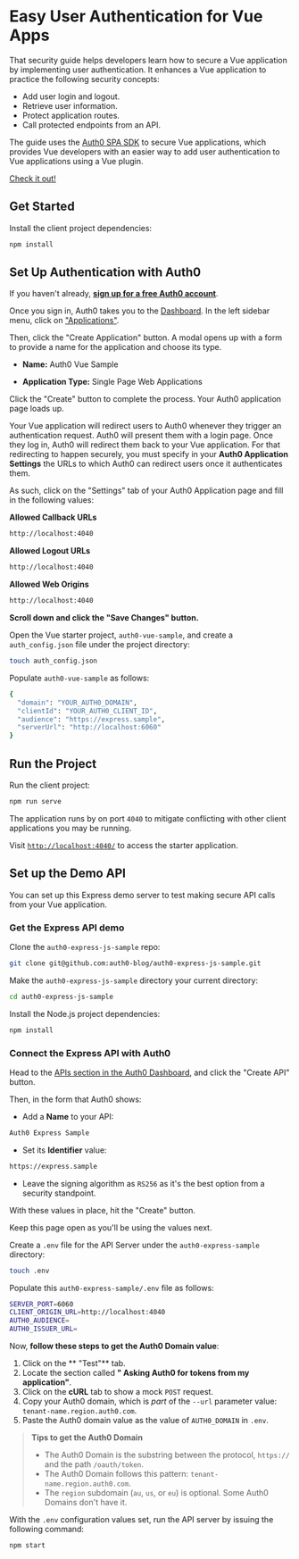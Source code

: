 # Easy User Authentication for Vue Apps

That security guide helps developers learn how to secure a Vue application by implementing user authentication. It enhances a Vue application to practice the following security concepts:

- Add user login and logout.
- Retrieve user information.
- Protect application routes.
- Call protected endpoints from an API.

The guide uses the [Auth0 SPA SDK](https://github.com/auth0/auth0-spa-js) to secure Vue applications, which provides Vue developers with an easier way to add user authentication to Vue applications using a Vue plugin.

[Check it out!]((https://auth0.com/blog/complete-guide-to-vue-user-authentication/))

## Get Started

Install the client project dependencies:

```bash
npm install
```

## Set Up Authentication with Auth0

If you haven't already, <a href="https://auth0.com/signup" data-amp-replace="CLIENT_ID" data-amp-addparams="anonId=CLIENT_ID(cid-scope-cookie-fallback-name)">**sign up for a free Auth0 account**</a>.

Once you sign in, Auth0 takes you to the [Dashboard](https://manage.auth0.com/). In the left sidebar menu, click on ["Applications"](https://manage.auth0.com/#/applications).

Then, click the "Create Application" button. A modal opens up with a form to provide a name for the application and choose its type.

- **Name:** Auth0 Vue Sample

- **Application Type:** Single Page Web Applications

Click the "Create" button to complete the process. Your Auth0 application page loads up.

Your Vue application will redirect users to Auth0 whenever they trigger an authentication request. Auth0 will present them with a login page. Once they log in, Auth0 will redirect them back to your Vue application. For that redirecting to happen securely, you must specify in your **Auth0 Application Settings** the URLs to which Auth0 can redirect users once it authenticates them.

As such, click on the "Settings" tab of your Auth0 Application page and fill in the following values:


**Allowed Callback URLs**

```bash
http://localhost:4040
```

**Allowed Logout URLs**

```bash
http://localhost:4040
```

**Allowed Web Origins**

```bash
http://localhost:4040
```

**Scroll down and click the "Save Changes" button.**

Open the Vue starter project, `auth0-vue-sample`, and create a `auth_config.json` file under the project directory:

```bash
touch auth_config.json
```

Populate `auth0-vue-sample` as follows:

```bash
{
  "domain": "YOUR_AUTH0_DOMAIN",
  "clientId": "YOUR_AUTH0_CLIENT_ID",
  "audience": "https://express.sample",
  "serverUrl": "http://localhost:6060"
}
```

## Run the Project

Run the client project:

```bash
npm run serve
```

The application runs by on port `4040` to mitigate conflicting with other client applications you may be running.

Visit [`http://localhost:4040/`](http://localhost:4040/) to access the starter application.

## Set up the Demo API

You can set up this Express demo server to test making secure API calls from your Vue application.

### Get the Express API demo

Clone the `auth0-express-js-sample` repo:

```bash
git clone git@github.com:auth0-blog/auth0-express-js-sample.git
```

Make the `auth0-express-js-sample` directory your current directory:

```bash
cd auth0-express-js-sample
```

Install the Node.js project dependencies:

```bash
npm install
```

### Connect the Express API with Auth0

Head to the [APIs section in the Auth0 Dashboard](https://manage.auth0.com/#/apis), and click the "Create API" button.

Then, in the form that Auth0 shows:
 
- Add a **Name** to your API:

```bash
Auth0 Express Sample
```

- Set its **Identifier** value:

```bash
https://express.sample
```

- Leave the signing algorithm as `RS256` as it's the best option from a security standpoint.

With these values in place, hit the "Create" button.

Keep this page open as you'll be using the values next.

Create a `.env` file for the API Server under the `auth0-express-sample` directory:

```bash
touch .env
```

Populate this `auth0-express-sample/.env` file as follows:

```bash
SERVER_PORT=6060
CLIENT_ORIGIN_URL=http://localhost:4040
AUTH0_AUDIENCE=
AUTH0_ISSUER_URL=
```


Now, **follow these steps to get the Auth0 Domain value**:

1. Click on the ** "Test"** tab.
2. Locate the section called **" Asking Auth0 for tokens from my application"**.
3. Click on the **cURL** tab to show a mock `POST` request.
4. Copy your Auth0 domain, which is _part_ of the `--url` parameter value: `tenant-name.region.auth0.com`.
5. Paste the Auth0 domain value as the value of `AUTH0_DOMAIN` in `.env`.

> **Tips to get the Auth0 Domain**
> - The Auth0 Domain is the substring between the protocol, `https://` and the path `/oauth/token`.
> - The Auth0 Domain follows this pattern: `tenant-name.region.auth0.com`.
> - The `region` subdomain (`au`, `us`, or `eu`) is optional. Some Auth0 Domains don't have it.

With the `.env` configuration values set, run the API server by issuing the following command:

```bash
npm start
```